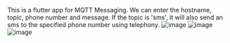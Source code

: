 This is a flutter app for MQTT Messaging. We can enter the hostname, topic, phone number and message. If the topic is 'sms', it will also send an sms to the specified phone number using telephony.
![image](https://github.com/Niescte/Flutter-MQTT-Messaing/assets/115103069/0d7c11ec-b99e-4d62-8e30-38fc913ff9fb)
![image](https://github.com/Niescte/Flutter-MQTT-Messaing/assets/115103069/e9db861d-524a-4040-b1bd-029e652f2075)
![image](https://github.com/Niescte/Flutter-MQTT-Messaing/assets/115103069/588de30d-f0b7-4494-984a-28235d9a8a25)
